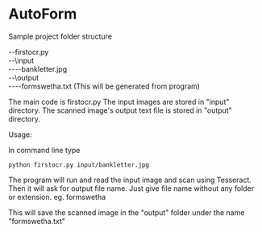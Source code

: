# AutoForm

Sample project folder structure

--firstocr.py<br>
--\input<br>
----bankletter.jpg<br>
--\output<br>
----formswetha.txt (This will be generated from program)<br>

The main code is firstocr.py
The input images are stored in "input" directory.
The scanned image's output text file is stored in "output" directory.

Usage:

In command line type

`python firstocr.py input/bankletter.jpg`

The program will run and read the input image and scan using Tesseract. Then it will ask for output file name. Just give file name without any folder or extension. 
eg. formswetha

This will save the scanned image in the "output" folder under the name "formswetha.txt"
